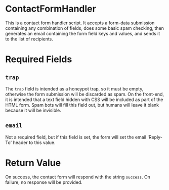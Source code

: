 # ContactFormHandler

This is a contact form handler script. It accepts a form-data submission containing any combination of fields, does some basic spam checking, then generates an email containing the form field keys and values, and sends it to the list of recipients.

Required Fields
===============

`trap`
------
The `trap` field is intended as a honeypot trap, so it must be empty, otherwise the form submission will be discarded as spam. On the front-end, it is intended that a text field hidden with CSS will be included as part of the HTML form. Spam bots will fill this field out, but humans will leave it blank because it will be invisible.

`email`
-------
Not a required field, but if this field is set, the form will set the email 'Reply-To' header to this value.

Return Value
============
On success, the contact form will respond with the string `success`. On failure, no response will be provided.
